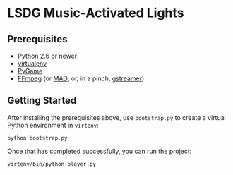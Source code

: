 LSDG Music-Activated Lights
===========================

Prerequisites
-------------

- [Python](http://www.python.org/) 2.6 or newer
- [virtualenv](http://www.virtualenv.org/en/latest/)
- [PyGame](http://www.pygame.org/)
- [FFmpeg](http://ffmpeg.org/)
   (or [MAD](http://www.underbit.com/products/mad/); or, in a pinch, [gstreamer](http://gstreamer.freedesktop.org/))


Getting Started
---------------

After installing the prerequisites above, use `bootstrap.py` to create a virtual Python environment in `virtenv`:

	python bootstrap.py

Once that has completed successfully, you can run the project:

	virtenv/bin/python player.py
